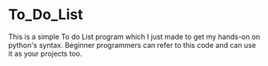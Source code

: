 # To_Do_List
This is a simple To do List program which I just made to get my hands-on on python's syntax. Beginner programmers can refer to this code and can use it as your projects too. 
